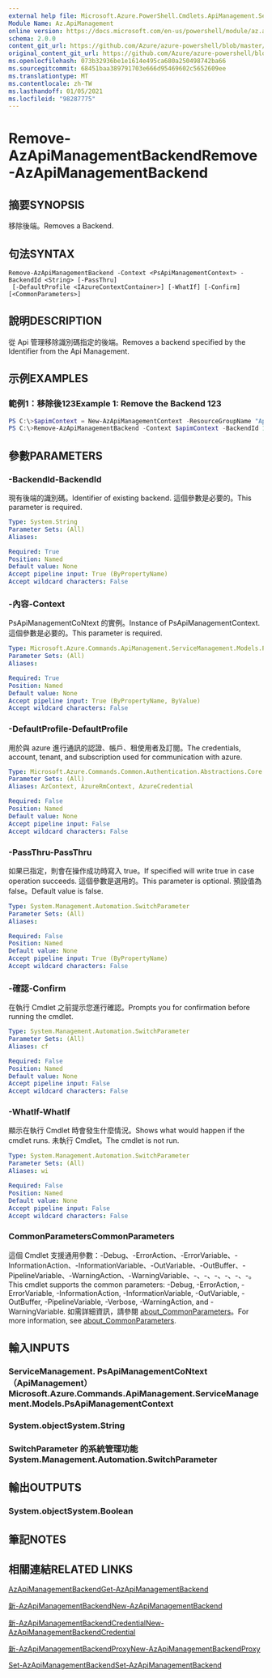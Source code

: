 ```yaml
---
external help file: Microsoft.Azure.PowerShell.Cmdlets.ApiManagement.ServiceManagement.dll-Help.xml
Module Name: Az.ApiManagement
online version: https://docs.microsoft.com/en-us/powershell/module/az.apimanagement/remove-azapimanagementbackend
schema: 2.0.0
content_git_url: https://github.com/Azure/azure-powershell/blob/master/src/ApiManagement/ApiManagement/help/Remove-AzApiManagementBackend.md
original_content_git_url: https://github.com/Azure/azure-powershell/blob/master/src/ApiManagement/ApiManagement/help/Remove-AzApiManagementBackend.md
ms.openlocfilehash: 073b32936be1e1614e495ca680a250498742ba66
ms.sourcegitcommit: 68451baa389791703e666d95469602c5652609ee
ms.translationtype: MT
ms.contentlocale: zh-TW
ms.lasthandoff: 01/05/2021
ms.locfileid: "98287775"
---
```

# <span data-ttu-id="0cefb-101">Remove-AzApiManagementBackend</span><span class="sxs-lookup"><span data-stu-id="0cefb-101">Remove-AzApiManagementBackend</span></span>

## <span data-ttu-id="0cefb-102">摘要</span><span class="sxs-lookup"><span data-stu-id="0cefb-102">SYNOPSIS</span></span>
<span data-ttu-id="0cefb-103">移除後端。</span><span class="sxs-lookup"><span data-stu-id="0cefb-103">Removes a Backend.</span></span>

## <span data-ttu-id="0cefb-104">句法</span><span class="sxs-lookup"><span data-stu-id="0cefb-104">SYNTAX</span></span>

```
Remove-AzApiManagementBackend -Context <PsApiManagementContext> -BackendId <String> [-PassThru]
 [-DefaultProfile <IAzureContextContainer>] [-WhatIf] [-Confirm] [<CommonParameters>]
```

## <span data-ttu-id="0cefb-105">說明</span><span class="sxs-lookup"><span data-stu-id="0cefb-105">DESCRIPTION</span></span>
<span data-ttu-id="0cefb-106">從 Api 管理移除識別碼指定的後端。</span><span class="sxs-lookup"><span data-stu-id="0cefb-106">Removes a backend specified by the Identifier from the Api Management.</span></span>

## <span data-ttu-id="0cefb-107">示例</span><span class="sxs-lookup"><span data-stu-id="0cefb-107">EXAMPLES</span></span>

### <span data-ttu-id="0cefb-108">範例1：移除後123</span><span class="sxs-lookup"><span data-stu-id="0cefb-108">Example 1: Remove the Backend 123</span></span>
```powershell
PS C:\>$apimContext = New-AzApiManagementContext -ResourceGroupName "Api-Default-WestUS" -ServiceName "contoso"
PS C:\>Remove-AzApiManagementBackend -Context $apimContext -BackendId 123 -PassThru
```

## <span data-ttu-id="0cefb-109">參數</span><span class="sxs-lookup"><span data-stu-id="0cefb-109">PARAMETERS</span></span>

### <span data-ttu-id="0cefb-110">-BackendId</span><span class="sxs-lookup"><span data-stu-id="0cefb-110">-BackendId</span></span>
<span data-ttu-id="0cefb-111">現有後端的識別碼。</span><span class="sxs-lookup"><span data-stu-id="0cefb-111">Identifier of existing backend.</span></span>
<span data-ttu-id="0cefb-112">這個參數是必要的。</span><span class="sxs-lookup"><span data-stu-id="0cefb-112">This parameter is required.</span></span>

```yaml
Type: System.String
Parameter Sets: (All)
Aliases:

Required: True
Position: Named
Default value: None
Accept pipeline input: True (ByPropertyName)
Accept wildcard characters: False
```

### <span data-ttu-id="0cefb-113">-內容</span><span class="sxs-lookup"><span data-stu-id="0cefb-113">-Context</span></span>
<span data-ttu-id="0cefb-114">PsApiManagementCoNtext 的實例。</span><span class="sxs-lookup"><span data-stu-id="0cefb-114">Instance of PsApiManagementContext.</span></span>
<span data-ttu-id="0cefb-115">這個參數是必要的。</span><span class="sxs-lookup"><span data-stu-id="0cefb-115">This parameter is required.</span></span>

```yaml
Type: Microsoft.Azure.Commands.ApiManagement.ServiceManagement.Models.PsApiManagementContext
Parameter Sets: (All)
Aliases:

Required: True
Position: Named
Default value: None
Accept pipeline input: True (ByPropertyName, ByValue)
Accept wildcard characters: False
```

### <span data-ttu-id="0cefb-116">-DefaultProfile</span><span class="sxs-lookup"><span data-stu-id="0cefb-116">-DefaultProfile</span></span>
<span data-ttu-id="0cefb-117">用於與 azure 進行通訊的認證、帳戶、租使用者及訂閱。</span><span class="sxs-lookup"><span data-stu-id="0cefb-117">The credentials, account, tenant, and subscription used for communication with azure.</span></span>

```yaml
Type: Microsoft.Azure.Commands.Common.Authentication.Abstractions.Core.IAzureContextContainer
Parameter Sets: (All)
Aliases: AzContext, AzureRmContext, AzureCredential

Required: False
Position: Named
Default value: None
Accept pipeline input: False
Accept wildcard characters: False
```

### <span data-ttu-id="0cefb-118">-PassThru</span><span class="sxs-lookup"><span data-stu-id="0cefb-118">-PassThru</span></span>
<span data-ttu-id="0cefb-119">如果已指定，則會在操作成功時寫入 true。</span><span class="sxs-lookup"><span data-stu-id="0cefb-119">If specified will write true in case operation succeeds.</span></span>
<span data-ttu-id="0cefb-120">這個參數是選用的。</span><span class="sxs-lookup"><span data-stu-id="0cefb-120">This parameter is optional.</span></span>
<span data-ttu-id="0cefb-121">預設值為 false。</span><span class="sxs-lookup"><span data-stu-id="0cefb-121">Default value is false.</span></span>

```yaml
Type: System.Management.Automation.SwitchParameter
Parameter Sets: (All)
Aliases:

Required: False
Position: Named
Default value: None
Accept pipeline input: True (ByPropertyName)
Accept wildcard characters: False
```

### <span data-ttu-id="0cefb-122">-確認</span><span class="sxs-lookup"><span data-stu-id="0cefb-122">-Confirm</span></span>
<span data-ttu-id="0cefb-123">在執行 Cmdlet 之前提示您進行確認。</span><span class="sxs-lookup"><span data-stu-id="0cefb-123">Prompts you for confirmation before running the cmdlet.</span></span>

```yaml
Type: System.Management.Automation.SwitchParameter
Parameter Sets: (All)
Aliases: cf

Required: False
Position: Named
Default value: None
Accept pipeline input: False
Accept wildcard characters: False
```

### <span data-ttu-id="0cefb-124">-WhatIf</span><span class="sxs-lookup"><span data-stu-id="0cefb-124">-WhatIf</span></span>
<span data-ttu-id="0cefb-125">顯示在執行 Cmdlet 時會發生什麼情況。</span><span class="sxs-lookup"><span data-stu-id="0cefb-125">Shows what would happen if the cmdlet runs.</span></span> <span data-ttu-id="0cefb-126">未執行 Cmdlet。</span><span class="sxs-lookup"><span data-stu-id="0cefb-126">The cmdlet is not run.</span></span>

```yaml
Type: System.Management.Automation.SwitchParameter
Parameter Sets: (All)
Aliases: wi

Required: False
Position: Named
Default value: None
Accept pipeline input: False
Accept wildcard characters: False
```

### <span data-ttu-id="0cefb-127">CommonParameters</span><span class="sxs-lookup"><span data-stu-id="0cefb-127">CommonParameters</span></span>
<span data-ttu-id="0cefb-128">這個 Cmdlet 支援通用參數：-Debug、-ErrorAction、-ErrorVariable、-InformationAction、-InformationVariable、-OutVariable、-OutBuffer、-PipelineVariable、-WarningAction、-WarningVariable、-、-、-、-、-、-。</span><span class="sxs-lookup"><span data-stu-id="0cefb-128">This cmdlet supports the common parameters: -Debug, -ErrorAction, -ErrorVariable, -InformationAction, -InformationVariable, -OutVariable, -OutBuffer, -PipelineVariable, -Verbose, -WarningAction, and -WarningVariable.</span></span> <span data-ttu-id="0cefb-129">如需詳細資訊，請參閱 [about_CommonParameters](http://go.microsoft.com/fwlink/?LinkID=113216)。</span><span class="sxs-lookup"><span data-stu-id="0cefb-129">For more information, see [about_CommonParameters](http://go.microsoft.com/fwlink/?LinkID=113216).</span></span>

## <span data-ttu-id="0cefb-130">輸入</span><span class="sxs-lookup"><span data-stu-id="0cefb-130">INPUTS</span></span>

### <span data-ttu-id="0cefb-131">ServiceManagement. PsApiManagementCoNtext （ApiManagement）</span><span class="sxs-lookup"><span data-stu-id="0cefb-131">Microsoft.Azure.Commands.ApiManagement.ServiceManagement.Models.PsApiManagementContext</span></span>

### <span data-ttu-id="0cefb-132">System.object</span><span class="sxs-lookup"><span data-stu-id="0cefb-132">System.String</span></span>

### <span data-ttu-id="0cefb-133">SwitchParameter 的系統管理功能</span><span class="sxs-lookup"><span data-stu-id="0cefb-133">System.Management.Automation.SwitchParameter</span></span>

## <span data-ttu-id="0cefb-134">輸出</span><span class="sxs-lookup"><span data-stu-id="0cefb-134">OUTPUTS</span></span>

### <span data-ttu-id="0cefb-135">System.object</span><span class="sxs-lookup"><span data-stu-id="0cefb-135">System.Boolean</span></span>

## <span data-ttu-id="0cefb-136">筆記</span><span class="sxs-lookup"><span data-stu-id="0cefb-136">NOTES</span></span>

## <span data-ttu-id="0cefb-137">相關連結</span><span class="sxs-lookup"><span data-stu-id="0cefb-137">RELATED LINKS</span></span>

[<span data-ttu-id="0cefb-138">AzApiManagementBackend</span><span class="sxs-lookup"><span data-stu-id="0cefb-138">Get-AzApiManagementBackend</span></span>](./Get-AzApiManagementBackend.md)

[<span data-ttu-id="0cefb-139">新-AzApiManagementBackend</span><span class="sxs-lookup"><span data-stu-id="0cefb-139">New-AzApiManagementBackend</span></span>](./New-AzApiManagementBackend.md)

[<span data-ttu-id="0cefb-140">新-AzApiManagementBackendCredential</span><span class="sxs-lookup"><span data-stu-id="0cefb-140">New-AzApiManagementBackendCredential</span></span>](./New-AzApiManagementBackendCredential.md)

[<span data-ttu-id="0cefb-141">新-AzApiManagementBackendProxy</span><span class="sxs-lookup"><span data-stu-id="0cefb-141">New-AzApiManagementBackendProxy</span></span>](./New-AzApiManagementBackendProxy.md)

[<span data-ttu-id="0cefb-142">Set-AzApiManagementBackend</span><span class="sxs-lookup"><span data-stu-id="0cefb-142">Set-AzApiManagementBackend</span></span>](./Set-AzApiManagementBackend.md)
